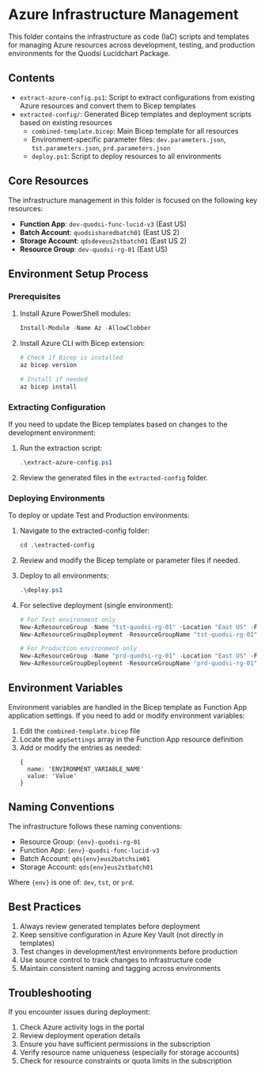 # Azure Infrastructure Management

This folder contains the infrastructure as code (IaC) scripts and templates for managing Azure resources across development, testing, and production environments for the Quodsi Lucidchart Package.

## Contents

- `extract-azure-config.ps1`: Script to extract configurations from existing Azure resources and convert them to Bicep templates
- `extracted-config/`: Generated Bicep templates and deployment scripts based on existing resources
  - `combined-template.bicep`: Main Bicep template for all resources
  - Environment-specific parameter files: `dev.parameters.json`, `tst.parameters.json`, `prd.parameters.json`
  - `deploy.ps1`: Script to deploy resources to all environments

## Core Resources

The infrastructure management in this folder is focused on the following key resources:

- **Function App**: `dev-quodsi-func-lucid-v3` (East US)
- **Batch Account**: `quodsisharedbatch01` (East US 2)
- **Storage Account**: `qdsdeveus2stbatch01` (East US 2)
- **Resource Group**: `dev-quodsi-rg-01` (East US)

## Environment Setup Process

### Prerequisites

1. Install Azure PowerShell modules:

   ```powershell
   Install-Module -Name Az -AllowClobber
   ```

2. Install Azure CLI with Bicep extension:

   ```powershell
   # Check if Bicep is installed
   az bicep version

   # Install if needed
   az bicep install
   ```

### Extracting Configuration

If you need to update the Bicep templates based on changes to the development environment:

1. Run the extraction script:

   ```powershell
   .\extract-azure-config.ps1
   ```

2. Review the generated files in the `extracted-config` folder.

### Deploying Environments

To deploy or update Test and Production environments:

1. Navigate to the extracted-config folder:

   ```powershell
   cd .\extracted-config
   ```

2. Review and modify the Bicep template or parameter files if needed.

3. Deploy to all environments:

   ```powershell
   .\deploy.ps1
   ```

4. For selective deployment (single environment):

   ```powershell
   # For Test environment only
   New-AzResourceGroup -Name "tst-quodsi-rg-01" -Location "East US" -Force
   New-AzResourceGroupDeployment -ResourceGroupName "tst-quodsi-rg-01" -TemplateFile "./combined-template.bicep" -TemplateParameterFile "./tst.parameters.json"

   # For Production environment only
   New-AzResourceGroup -Name "prd-quodsi-rg-01" -Location "East US" -Force
   New-AzResourceGroupDeployment -ResourceGroupName "prd-quodsi-rg-01" -TemplateFile "./combined-template.bicep" -TemplateParameterFile "./prd.parameters.json"
   ```

## Environment Variables

Environment variables are handled in the Bicep template as Function App application settings. If you need to add or modify environment variables:

1. Edit the `combined-template.bicep` file
2. Locate the `appSettings` array in the Function App resource definition
3. Add or modify the entries as needed:
   ```bicep
   {
     name: 'ENVIRONMENT_VARIABLE_NAME'
     value: 'Value'
   }
   ```

## Naming Conventions

The infrastructure follows these naming conventions:

- Resource Group: `{env}-quodsi-rg-01`
- Function App: `{env}-quodsi-func-lucid-v3`
- Batch Account: `qds{env}eus2batchsim01`
- Storage Account: `qds{env}eus2stbatch01`

Where `{env}` is one of: `dev`, `tst`, or `prd`.

## Best Practices

1. Always review generated templates before deployment
2. Keep sensitive configuration in Azure Key Vault (not directly in templates)
3. Test changes in development/test environments before production
4. Use source control to track changes to infrastructure code
5. Maintain consistent naming and tagging across environments

## Troubleshooting

If you encounter issues during deployment:

1. Check Azure activity logs in the portal
2. Review deployment operation details
3. Ensure you have sufficient permissions in the subscription
4. Verify resource name uniqueness (especially for storage accounts)
5. Check for resource constraints or quota limits in the subscription
